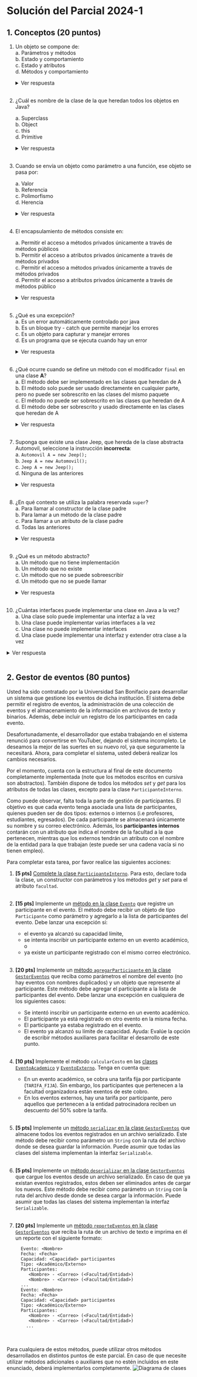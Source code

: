 # Solución del Parcial 2024-1

## 1. Conceptos (20 puntos) 

1. Un objeto se compone de: </br>
    a. Parámetros y métodos </br>
    b. Estado y comportamiento </br>
    c. Estado y atributos </br>
    d. Métodos y comportamiento </br>
    <details>
         <summary>Ver respuesta</summary>
         b. Estado y comportamiento  
    </details></br>

2. ¿Cuál es nombre de la clase de la que heredan todos los objetos en Java?</br>

   a. Superclass </br>
   b. Object </br>
   c. this </br>
   d. Primitive </br>
   <details>
   <summary>Ver respuesta</summary>
      b. Object  
   </details></br>

3. Cuando se envía un objeto como parámetro a una función, ese objeto se pasa por:</br>

    a. Valor </br>
    b. Referencia </br>
    c. Polimorfismo </br>
    d. Herencia </br>
       <details>
       <summary>Ver respuesta</summary>
          b. Referencia  
       </details></br>

4. El encapsulamiento de métodos consiste en: </br>

    a. Permitir el acceso a métodos privados únicamente a través de métodos públicos </br>
    b. Permitir el acceso a atributos privados únicamente a través de métodos privados</br>
    c. Permitir el acceso a métodos privados únicamente a través de métodos privados </br>
    d. Permitir el acceso a atributos privados únicamente a través de métodos público </br>
       <details>
       <summary>Ver respuesta</summary>
          d. Permitir el acceso a atributos privados únicamente a través de métodos público  
       </details></br>

5. ¿Qué es una excepción?</br>
   a. Es un error automáticamente controlado por java </br>
   b. Es un bloque try - catch que permite manejar los errores</br>
   c. Es un objeto para capturar y manejar errores </br>
   d. Es un programa que se ejecuta cuando hay un error </br>
   <details>
   <summary>Ver respuesta</summary>
   c. Es un objeto para capturar y manejar errores  
   </details></br>

6. ¿Qué ocurre cuando se define un método con el modificador `final` en una clase **A**?</br>
   a. El método debe ser implementado en las clases que heredan de A </br>
   b. El método solo puede ser usado directamente en cualquier parte, pero no puede ser sobrescrito en las clases del mismo paquete</br>
   c. El método no puede ser sobrescrito en las clases que heredan de A </br>
   d. El método debe ser sobrescrito y usado directamente en las clases que heredan de A </br>
   <details>
   <summary>Ver respuesta</summary>
   c. El método no puede ser sobrescrito en las clases que heredan de A 
   </details></br>

7. Suponga que existe una clase Jeep, que hereda de la clase abstracta Automovil, seleccione la instrucción **incorrecta**:</br>
   a. `Automovil A = new Jeep();` </br>
   b. `Jeep A = new Automovil();` </br>
   c. `Jeep A = new Jeep();` </br>
   d. Ninguna de las anteriores </br>
   <details>
   <summary>Ver respuesta</summary>
   b. Jeep A = new Automovil();
   </details></br>



8. ¿En qué contexto se utiliza la palabra reservada `super`?</br>
   a. Para llamar al constructor de la clase padre </br>
   b. Para lamar a un método de la clase padre </br>
   c. Para llamar a un atributo de la clase padre </br>
   d. Todas las anteriores </br>
   <details>
   <summary>Ver respuesta</summary>
   d. Todas las anteriores
   </details></br>

9. ¿Qué es un método abstracto?</br>
   a. Un método que no tiene implementación </br>
   b. Un método que no existe </br>
   c. Un método que no se puede sobreescribir </br>
   d. Un método que no se puede llamar </br>
   <details>
   <summary>Ver respuesta</summary>
   a. Un método que no tiene implementación
   </details></br>

10. ¿Cuántas interfaces puede implementar una clase en Java a la vez?</br>
    a. Una clase solo puede implementar una interfaz a la vez </br>
    b. Una clase puede implementar varias interfaces a la vez</br>
    c. Una clase no puede implementar interfaces </br>
    d. Una clase puede implementar una interfaz y extender otra clase a la vez </br>
   <details>
   <summary>Ver respuesta</summary>
   b. Una clase puede implementar varias interfaces a la vez
   </details></br>


## 2. Gestor de eventos (80 puntos)


Usted ha sido contratado por la Universidad San Bonifacio para desarrollar un sistema que gestione los eventos de dicha institución. El sistema debe permitir el registro de eventos, la administración de una colección de eventos y el almacenamiento de la información en archivos de texto y binarios. Además, debe incluir un registro de los participantes en cada evento.

Desafortunadamente, el desarrollador que estaba trabajando en el sistema renunció para convertirse en YouTuber, dejando el sistema incompleto. Le deseamos la mejor de las suertes en su nuevo rol, ya que seguramente la necesitará. Ahora, para completar el sistema, usted deberá realizar los cambios necesarios.

Por el momento, cuenta con la estructura al final de este documento completamente implementada (note que los métodos escritos en cursiva son abstractos). También dispone de todos los métodos *set* y *get* para los atributos de todas las clases, excepto para la clase `ParticipanteInterno`.

Como puede observar, falta toda la parte de gestión de participantes. El objetivo es que cada evento tenga asociada una lista de participantes, quienes pueden ser de dos tipos: externos o internos (i.e profesores, estudiantes, egresados). De cada participante se almacenará únicamente su nombre y su correo electrónico. Además, los **participantes internos** contarán con un atributo que indica el nombre de la facultad a la que pertenecen, mientras que los externos tendrán un atributo con el nombre de la entidad para la que trabajan (este puede ser una cadena vacía si no tienen empleo).

Para completar esta tarea, por favor realice las siguientes acciones:

1. **[5 pts]** [Complete la clase `ParticipanteInterno`](./src/main/java/org/example/model/participante/ParticipanteInterno.java). Para esto, declare toda la clase, un constructor con parámetros y los métodos *get* y *set* para el atributo `facultad`. </br></br>

2. **[15 pts]** Implemente un [método en la clase `Evento`](./src/main/java/org/example/model/evento/Evento.java#L73) que registre un participante en el evento. El método debe recibir un objeto de tipo `Participante` como parámetro y agregarlo a la lista de participantes del evento. Debe lanzar una excepción si:
   - el evento ya alcanzó su capacidad límite,
   - se intenta inscribir un participante externo en un evento académico, o
   - ya existe un participante registrado con el mismo correo electrónico.</br></br>

3. **[20 pts]** Implemente un [método `agregarParticipante` en la clase `GestorEventos`](./src/main/java/org/example/model/GestorEventos.java#L67) que reciba como parámetros el nombre del evento (no hay eventos con nombres duplicados) y un objeto que represente al participante. Este método debe agregar el participante a la lista de participantes del evento. Debe lanzar una excepción en cualquiera de los siguientes casos:
   - Se intentó inscribir un participante externo en un evento académico.
   - El participante ya está registrado en otro evento en la misma fecha.
   - El participante ya estaba registrado en el evento.
   - El evento ya alcanzó su límite de capacidad.
   Ayuda: Evalúe la opción de escribir métodos auxiliares para facilitar el desarrollo de este punto.</br></br>
   
4. **[10 pts]** Implemente el método `calcularCosto` en las [clases `EventoAcademico`](./src/main/java/org/example/model/evento/EventoAcademico.java#L25) y [`EventoExterno`](./src/main/java/org/example/model/evento/EventoExterno.java#L40). Tenga en cuenta que:
   - En un evento académico, se cobra una tarifa fija por participante (`TARIFA_FIJA`). Sin embargo, los participantes que pertenecen a la facultad organizadora están exentos de este cobro.
   - En los eventos externos, hay una tarifa por participante, pero aquellos que pertenecen a la entidad patrocinadora reciben un descuento del 50% sobre la tarifa.</br></br>

5. **[5 pts]** Implemente un [método `serializar` en la clase `GestorEventos`](./src/main/java/org/example/model/GestorEventos.java#L98) que almacene todos los eventos registrados en un archivo serializado. Este método debe recibir como parámetro un `String` con la ruta del archivo donde se desea guardar la información. Puede asumir que todas las clases del sistema implementan la interfaz `Serializable`. </br></br>

6. **[5 pts]** Implemente un [método `deserializar` en la clase `GestorEventos`](./src/main/java/org/example/model/GestorEventos.java#L109) que cargue los eventos desde un archivo serializado. En caso de que ya existan eventos registrados, estos deben ser eliminados antes de cargar los nuevos. Este método debe recibir como parámetro un `String` con la ruta del archivo desde donde se desea cargar la información. Puede asumir que todas las clases del sistema implementan la interfaz `Serializable`.</br></br>

7. **[20 pts]** Implemente un [método `reporteEventos` en la clase `GestorEventos`](./src/main/java/org/example/model/GestorEventos.java#L135) que reciba la ruta de un archivo de texto e imprima en él un reporte con el siguiente formato:
    ```
      Evento: <Nombre>
      Fecha: <Fecha>
      Capacidad: <Capacidad> participantes
      Tipo: <Académico/Externo>
      Participantes:
         <Nombre> - <Correo> (<Facultad/Entidad>)
         <Nombre> - <Correo> (<Facultad/Entidad>)
      ...
      Evento: <Nombre>
      Fecha: <Fecha>
      Capacidad: <Capacidad> participantes
      Tipo: <Académico/Externo>
      Participantes:
         <Nombre> - <Correo> (<Facultad/Entidad>)
         <Nombre> - <Correo> (<Facultad/Entidad>)
        ...
    ```
</br></br>Para cualquiera de estos métodos, puede utilizar otros métodos desarrollados en distintos puntos de este parcial. En caso de que necesite utilizar métodos adicionales o auxiliares que no estén incluidos en este enunciado, deberá implementarlos completamente.
![Diagrama de clases](./assets/Parcial2410-diagramas.png)

